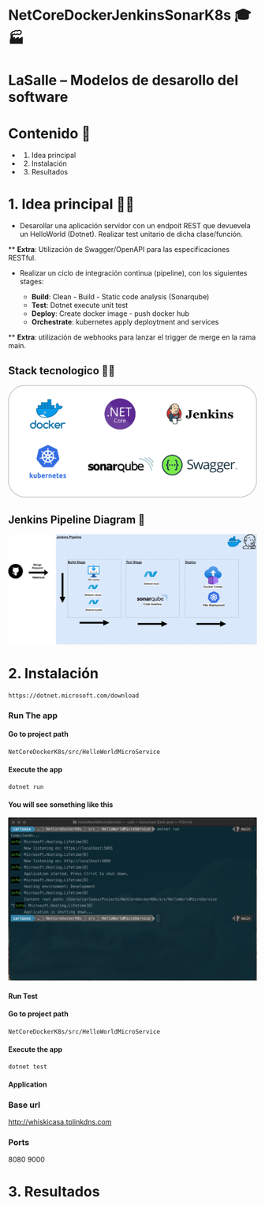 # NetCoreDockerJenkinsSonarK8s 🎓🏭
# LaSalle – Modelos de desarollo del software 


# Contenido 📇

* 1. Idea principal
* 2. Instalación 
* 3. Resultados


# 1. Idea principal 🤔💭

* Desarollar una aplicación servidor con un endpoit REST que devuevela un HelloWorld (Dotnet). Realizar test unitario de dicha clase/función.

** **Extra**: Utilización de Swagger/OpenAPI para las especificaciones RESTful.

* Realizar un ciclo de integración continua (pipeline), con los siguientes stages:

  * **Build**: Clean - Build - Static code analysis (Sonarqube)
  * **Test**: Dotnet execute unit test
  * **Deploy**: Create docker image - push docker hub
  * **Orchestrate**: kubernetes apply deploytment and services

** **Extra**: utilización de webhooks para lanzar el trigger de merge en la rama main.

## Stack tecnologico 🧱🔧

![alt text](Images/Stack.png)


## Jenkins Pipeline Diagram 🔄

![alt text](Images/FirstApproachDiagram.png)

# 2. Instalación 

```
https://dotnet.microsoft.com/download
```

### Run The app 

#### Go to project path 

```
NetCoreDockerK8s/src/HelloWorldMicroService
```

#### Execute the app

```
dotnet run
```

#### You will see something like this

![alt text](Images/dotnet-run.png)

#### Run Test

#### Go to project path

```
NetCoreDockerK8s/src/HelloWorldMicroService
```

#### Execute the app

```
dotnet test
```

#### Application

### Base url

http://whiskicasa.tplinkdns.com

### Ports

8080
9000

# 3. Resultados